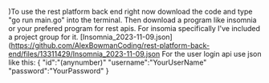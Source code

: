 )To use the rest platform back end right now download the code and type "go run main.go" into the terminal.
Then download a program like insomnia or your prefered program for rest apis. 
For insomia specifically I've included a project group for it.
[Insomnia_2023-11-09.json](https://github.com/AlexBowmanCoding/rest-platform-back-end/files/13311429/Insomnia_2023-11-09.json
For the user login api use json like this:
{
"id":"(anynumber)"
"username":"YourUserName"
"password":"YourPassword"
}

